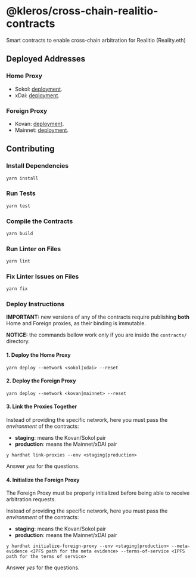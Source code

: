 # @kleros/cross-chain-realitio-contracts

Smart contracts to enable cross-chain arbitration for Realitio (Reality.eth)

## Deployed Addresses

### Home Proxy

- Sokol: [deployment](deployments/sokol/RealitioHomeArbitrationProxy.json#L2).
- xDai: [deployment](deployments/xdai/RealitioHomeArbitrationProxy.json#L2).

### Foreign Proxy

- Kovan: [deployment](deployments/kovan/RealitioForeignArbitrationProxy.json#L2).
- Mainnet: [deployment](deployments/mainnet/RealitioForeignArbitrationProxy.json#L2).

## Contributing

### Install Dependencies

```bash
yarn install
```

### Run Tests

```bash
yarn test
```

### Compile the Contracts

```bash
yarn build
```

### Run Linter on Files

```bash
yarn lint
```

### Fix Linter Issues on Files

```bash
yarn fix
```

### Deploy Instructions

**IMPORTANT:** new versions of any of the contracts require publishing **both** Home and Foreign proxies, as their binding is immutable.

**NOTICE:** the commands bellow work only if you are inside the `contracts/` directory.

#### 1. Deploy the Home Proxy

```
yarn deploy --network <sokol|xdai> --reset
```

#### 2. Deploy the Foreign Proxy

```
yarn deploy --network <kovan|mainnet> --reset
```

#### 3. Link the Proxies Together

Instead of providing the specific network, here you must pass the _environment_ of the contracts:

- **staging**: means the Kovan/Sokol pair
- **production**: means the Mainnet/xDAI pair

```
y hardhat link-proxies --env <staging|production>
```

Answer _yes_ for the questions.

#### 4. Initialize the Foreign Proxy

The Foreign Proxy must be properly initialized before being able to receive arbitration requests.

Instead of providing the specific network, here you must pass the _environment_ of the contracts:

- **staging**: means the Kovan/Sokol pair
- **production**: means the Mainnet/xDAI pair

```
y hardhat initialize-foreign-proxy --env <staging|production> --meta-evidence <IPFS path for the meta evidence> --terms-of-service <IPFS path for the terms of service>
```

Answer _yes_ for the questions.
